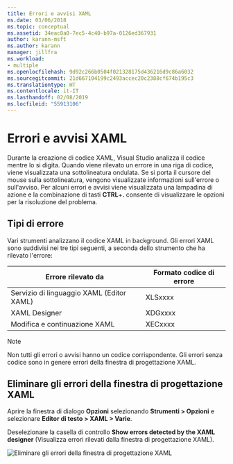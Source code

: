```yaml
---
title: Errori e avvisi XAML
ms.date: 03/06/2018
ms.topic: conceptual
ms.assetid: 34eac8a0-7ec5-4c40-b97a-0126ed367931
author: karann-msft
ms.author: karann
manager: jillfra
ms.workload:
- multiple
ms.openlocfilehash: 9d92c266b0504f021328175d436216d9c86a6032
ms.sourcegitcommit: 21d667104199c2493accec20c2388cf674b195c3
ms.translationtype: HT
ms.contentlocale: it-IT
ms.lasthandoff: 02/08/2019
ms.locfileid: "55913106"
---
```

# <a name="xaml-errors-and-warnings"></a>Errori e avvisi XAML

Durante la creazione di codice XAML, Visual Studio analizza il codice mentre lo si digita. Quando viene rilevato un errore in una riga di codice, viene visualizzata una sottolineatura ondulata. Se si porta il cursore del mouse sulla sottolineatura, vengono visualizzate informazioni sull'errore o sull'avviso. Per alcuni errori e avvisi viene visualizzata una lampadina di azione e la combinazione di tasti **CTRL**+**.** consente di visualizzare le opzioni per la risoluzione del problema.

## <a name="error-types"></a>Tipi di errore

Vari strumenti analizzano il codice XAML in background. Gli errori XAML sono suddivisi nei tre tipi seguenti, a seconda dello strumento che ha rilevato l'errore:

|**Errore rilevato da**|**Formato codice di errore**|
| - |-----------------|
|Servizio di linguaggio XAML (Editor XAML)|XLSxxxx|
|XAML Designer|XDGxxxx|
|Modifica e continuazione XAML|XECxxxx|

> [!Note]
> Non tutti gli errori o avvisi hanno un codice corrispondente. Gli errori senza codice sono in genere errori della finestra di progettazione XAML.


## <a name="suppress-xaml-designer-errors"></a>Eliminare gli errori della finestra di progettazione XAML

Aprire la finestra di dialogo **Opzioni** selezionando **Strumenti > Opzioni** e selezionare **Editor di testo > XAML > Varie**.

Deselezionare la casella di controllo **Show errors detected by the XAML designer** (Visualizza errori rilevati dalla finestra di progettazione XAML).

![Eliminare gli errori della finestra di progettazione XAML](../designers/media/suppress_xaml_designer_errors.png)
